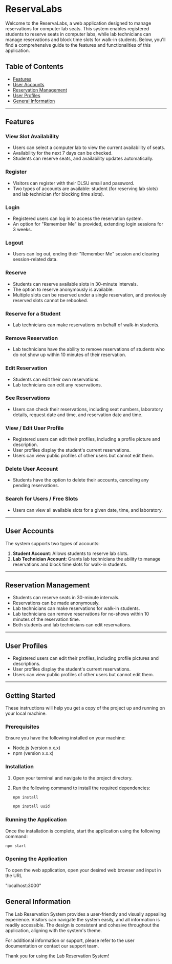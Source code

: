 # ReservaLabs

Welcome to the ReservaLabs, a web application designed to manage reservations for computer lab seats. This system enables registered students to reserve seats in computer labs, while lab technicians can manage reservations and block time slots for walk-in students. Below, you'll find a comprehensive guide to the features and functionalities of this application.

## Table of Contents
- [Features](#features)
- [User Accounts](#user-accounts)
- [Reservation Management](#reservation-management)
- [User Profiles](#user-profiles)
- [General Information](#general-information)

---

## Features

### View Slot Availability
- Users can select a computer lab to view the current availability of seats.
- Availability for the next 7 days can be checked.
- Students can reserve seats, and availability updates automatically.

### Register
- Visitors can register with their DLSU email and password.
- Two types of accounts are available: student (for reserving lab slots) and lab technician (for blocking time slots).

### Login
- Registered users can log in to access the reservation system.
- An option for "Remember Me" is provided, extending login sessions for 3 weeks.

### Logout
- Users can log out, ending their "Remember Me" session and clearing session-related data.

### Reserve
- Students can reserve available slots in 30-minute intervals.
- The option to reserve anonymously is available.
- Multiple slots can be reserved under a single reservation, and previously reserved slots cannot be rebooked.

### Reserve for a Student
- Lab technicians can make reservations on behalf of walk-in students.

### Remove Reservation
- Lab technicians have the ability to remove reservations of students who do not show up within 10 minutes of their reservation.

### Edit Reservation
- Students can edit their own reservations.
- Lab technicians can edit any reservations.

### See Reservations
- Users can check their reservations, including seat numbers, laboratory details, request date and time, and reservation date and time.

### View / Edit User Profile
- Registered users can edit their profiles, including a profile picture and description.
- User profiles display the student's current reservations.
- Users can view public profiles of other users but cannot edit them.

### Delete User Account
- Students have the option to delete their accounts, canceling any pending reservations.

### Search for Users / Free Slots
- Users can view all available slots for a given date, time, and laboratory.

---

## User Accounts

The system supports two types of accounts:

1. **Student Account**: Allows students to reserve lab slots.
2. **Lab Technician Account**: Grants lab technicians the ability to manage reservations and block time slots for walk-in students.

---

## Reservation Management

- Students can reserve seats in 30-minute intervals.
- Reservations can be made anonymously.
- Lab technicians can make reservations for walk-in students.
- Lab technicians can remove reservations for no-shows within 10 minutes of the reservation time.
- Both students and lab technicians can edit reservations.

---

## User Profiles

- Registered users can edit their profiles, including profile pictures and descriptions.
- User profiles display the student's current reservations.
- Users can view public profiles of other users but cannot edit them.

---

## Getting Started

These instructions will help you get a copy of the project up and running on your local machine.

### Prerequisites

Ensure you have the following installed on your machine:

- Node.js (version x.x.x)
- npm (version x.x.x)

### Installation

1. Open your terminal and navigate to the project directory.

2. Run the following command to install the required dependencies:

    ```bash
    npm install
    ```
    ```bash
    npm install uuid
    ```

### Running the Application

Once the installation is complete, start the application using the following command:

```bash
npm start
```

### Opening the Application

To open the web application, open your desired web browser and input in the URL 

"localhost:3000"

## General Information

The Lab Reservation System provides a user-friendly and visually appealing experience. Visitors can navigate the system easily, and all information is readily accessible. The design is consistent and cohesive throughout the application, aligning with the system's theme.

For additional information or support, please refer to the user documentation or contact our support team.

Thank you for using the Lab Reservation System!

